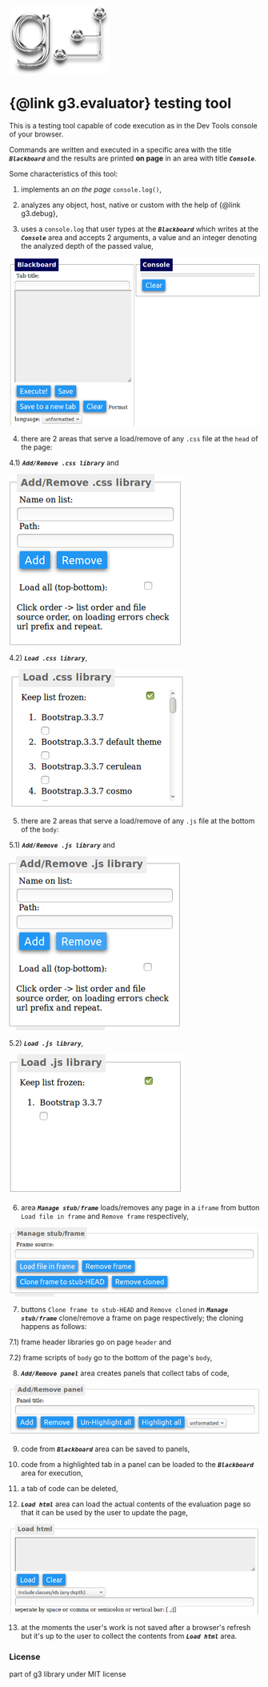 ![g3 Logo](imgs/g3-200x134.png)
# {@link g3.evaluator} testing tool
This is a testing tool capable of code execution as in the Dev Tools console of 
your browser.

Commands are written and executed in a specific area with the title _**`Blackboard`**_ 
and the results are printed **on page** in an area with title _**`Console`**_.

Some characteristics of this tool:

1) implements an _on the page_ `console.log()`,

2) analyzes any object, host, native or custom with the help of {@link g3.debug},

3) uses a `console.log` that user types at the _**`Blackboard`**_ which writes 
   at the _**`Console`**_ area and accepts 2 arguments, a value and an integer 
   denoting the analyzed depth of the passed value,
   
![Blackboard & Console](imgs/blackboard-console.png)

4) there are 2 areas that serve a load/remove of any `.css` file at the `head` of 
   the page:

4.1) _**`Add/Remove .css library`**_ and 

![Add/Remove .css](imgs/add-remove-css.png)

4.2) _**`Load .css library`**_,

![Load .css](imgs/load-css.png)

5) there are 2 areas that serve a load/remove of any `.js` file at the bottom of 
   the `body`:

5.1) _**`Add/Remove .js library`**_ and 

![Add/Remove .js](imgs/add-remove-js.png)

5.2) _**`Load .js library`**_,

![Load .js](imgs/load-js.png)

6) area _**`Manage stub/frame`**_ loads/removes any page in a `iframe` from button 
   `Load file in frame` and `Remove frame` respectively,
   
![Manage stub/frame](imgs/manage-stub-frame.png)

7)  buttons `Clone frame to stub-HEAD` and `Remove cloned` in _**`Manage stub/frame`**_ 
    clone/remove a frame on page respectively; the cloning happens as follows:

7.1) frame header libraries go on page `header` and 

7.2) frame scripts of `body` go to the bottom of the page's `body`,

8) _**`Add/Remove panel`**_ area creates panels that collect tabs of code,

![Add/Remove panel](imgs/add-remove-panel.png)

9) code from _**`Blackboard`**_ area can be saved to panels,

10) code from a highlighted tab in a panel can be loaded to the _**`Blackboard`**_ 
    area for execution,

11) a tab of code can be deleted,

12) _**`Load html`**_ area can load the actual contents of the evaluation page 
    so that it can be used by the user to update the page,

![Load html](imgs/load-html.png)

13) at the moments the user's work is not saved after a browser's refresh but it's
    up to the user to collect the contents from _**`Load html`**_ area.

### License
part of g3 library under MIT license
